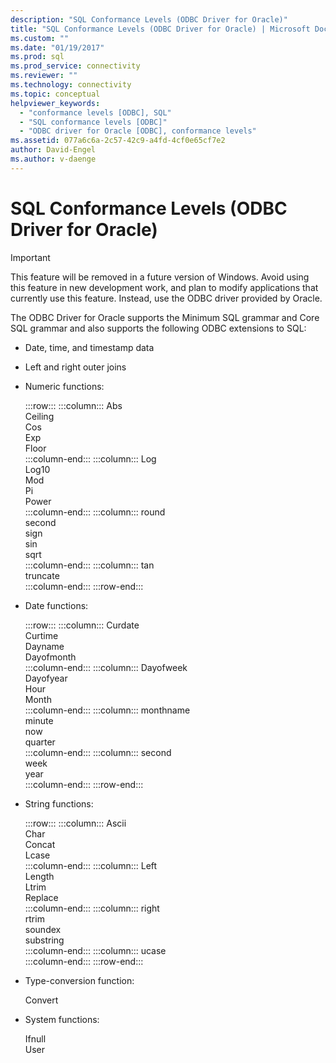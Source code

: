 ```yaml
---
description: "SQL Conformance Levels (ODBC Driver for Oracle)"
title: "SQL Conformance Levels (ODBC Driver for Oracle) | Microsoft Docs"
ms.custom: ""
ms.date: "01/19/2017"
ms.prod: sql
ms.prod_service: connectivity
ms.reviewer: ""
ms.technology: connectivity
ms.topic: conceptual
helpviewer_keywords: 
  - "conformance levels [ODBC], SQL"
  - "SQL conformance levels [ODBC]"
  - "ODBC driver for Oracle [ODBC], conformance levels"
ms.assetid: 077a6c6a-2c57-42c9-a4fd-4cf0e65cf7e2
author: David-Engel
ms.author: v-daenge
---
```

# SQL Conformance Levels (ODBC Driver for Oracle)
> [!IMPORTANT]  
>  This feature will be removed in a future version of Windows. Avoid using this feature in new development work, and plan to modify applications that currently use this feature. Instead, use the ODBC driver provided by Oracle.  
  
 The ODBC Driver for Oracle supports the Minimum SQL grammar and Core SQL grammar and also supports the following ODBC extensions to SQL:  
  
-   Date, time, and timestamp data  
  
-   Left and right outer joins  
  
-   Numeric functions:  

    :::row:::
        :::column:::
            Abs  
            Ceiling  
            Cos  
            Exp  
            Floor  
        :::column-end:::
        :::column:::
            Log  
            Log10  
            Mod  
            Pi  
            Power  
        :::column-end:::
        :::column:::
            round  
            second  
            sign  
            sin  
            sqrt  
        :::column-end:::
        :::column:::
            tan  
            truncate  
        :::column-end:::
    :::row-end:::
    
-   Date functions:  

    :::row:::
        :::column:::
            Curdate  
            Curtime  
            Dayname  
            Dayofmonth  
        :::column-end:::
        :::column:::
            Dayofweek  
            Dayofyear  
            Hour  
            Month  
        :::column-end:::
        :::column:::
            monthname  
            minute  
            now  
            quarter  
        :::column-end:::
        :::column:::
            second  
            week  
            year  
        :::column-end:::
    :::row-end:::

-   String functions:  

    :::row:::
        :::column:::
            Ascii  
            Char  
            Concat  
            Lcase  
        :::column-end:::
        :::column:::
            Left  
            Length  
            Ltrim  
            Replace  
        :::column-end:::
        :::column:::
            right  
            rtrim  
            soundex  
            substring  
        :::column-end:::
        :::column:::
            ucase  
        :::column-end:::
    :::row-end:::

-   Type-conversion function:  

    Convert  

-   System functions:  
  
    Ifnull  
    User
